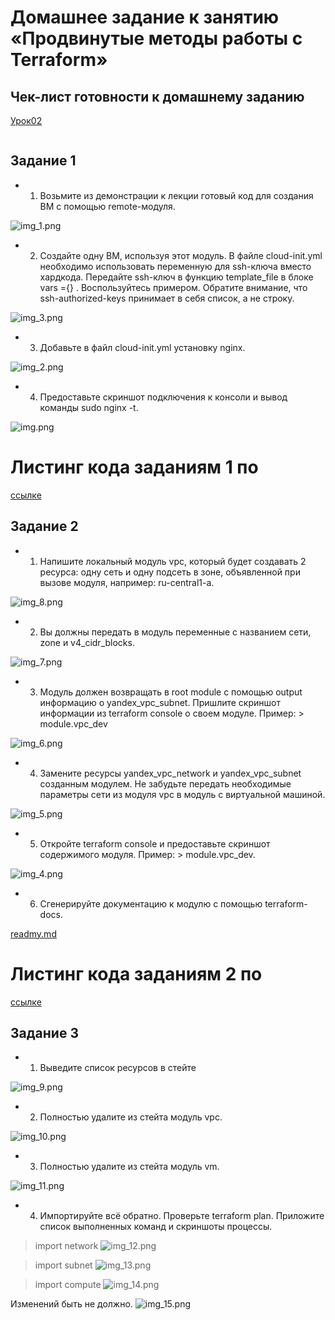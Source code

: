 # Домашнее задание к занятию «Продвинутые методы работы с Terraform»

## Чек-лист готовности к домашнему заданию
[Урок02](https://github.com/R-Gennadi/devops-netology/blob/main/Terra/Terr_2.md "Ранее было представлено")



```bash

```    
   

## Задание 1
* 1. Возьмите из демонстрации к лекции готовый код для создания ВМ с помощью remote-модуля.
    
![img_1.png](files_4/img/img_1.png)

* 2.  Создайте одну ВМ, используя этот модуль. В файле cloud-init.yml необходимо использовать переменную для ssh-ключа вместо хардкода. 
Передайте ssh-ключ в функцию template_file в блоке vars ={} . Воспользуйтесь примером. Обратите внимание, 
что ssh-authorized-keys принимает в себя список, а не строку.

![img_3.png](files_4/img/img_3.png)

* 3. Добавьте в файл cloud-init.yml установку nginx.

![img_2.png](files_4/img/img_2.png)

* 4.  Предоставьте скриншот подключения к консоли и вывод команды sudo nginx -t.

![img.png](files_4/img/img.png)

# Листинг кода заданиям 1 по

[ссылке](files_4%2Fscr%2Fset_1)

## Задание 2
* 1. Напишите локальный модуль vpc, который будет создавать 2 ресурса: одну сеть и одну подсеть в зоне, 
объявленной при вызове модуля, например: ru-central1-a.

![img_8.png](files_4/img/img_8.png)

* 2.  Вы должны передать в модуль переменные с названием сети, zone и v4_cidr_blocks.

![img_7.png](files_4/img/img_7.png)

* 3. Модуль должен возвращать в root module с помощью output информацию о yandex_vpc_subnet. 
Пришлите скриншот информации из terraform console о своем модуле. Пример: > module.vpc_dev

![img_6.png](files_4/img/img_6.png)

* 4.  Замените ресурсы yandex_vpc_network и yandex_vpc_subnet созданным модулем. 
Не забудьте передать необходимые параметры сети из модуля vpc в модуль с виртуальной машиной.

![img_5.png](files_4/img/img_5.png)

* 5. Откройте terraform console и предоставьте скриншот содержимого модуля. Пример: > module.vpc_dev.

![img_4.png](files_4/img/img_4.png)

* 6.  Сгенерируйте документацию к модулю с помощью terraform-docs.
 
[readmy.md](files_4%2Fscr%2Fset_2%2Freadmy.md)

# Листинг кода заданиям 2 по 

[ссылке](files_4%2Fscr%2Fset_2)

## Задание 3
* 1. Выведите список ресурсов в стейте

![img_9.png](files_4/img/img_9.png)

* 2.  Полностью удалите из стейта модуль vpc.

![img_10.png](files_4/img/img_10.png)

* 3. Полностью удалите из стейта модуль vm.

![img_11.png](files_4/img/img_11.png)

* 4.  Импортируйте всё обратно. Проверьте terraform plan. 
 Приложите список выполненных команд и скриншоты процессы.

> import network
![img_12.png](files_4/img/img_12.png)

> import subnet
![img_13.png](files_4/img/img_13.png)
 
> import compute
![img_14.png](files_4/img/img_14.png) 

Изменений быть не должно.
![img_15.png](files_4/img/img_15.png)